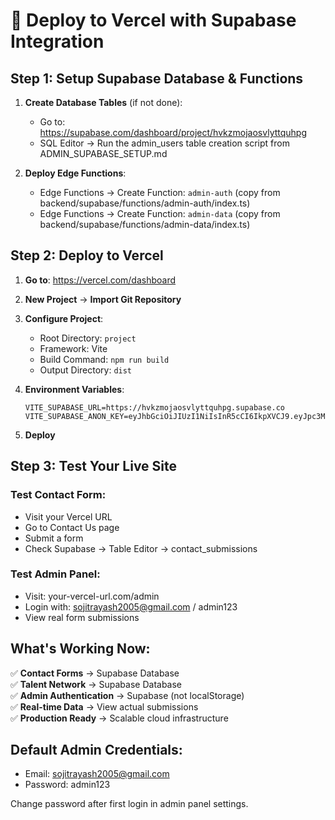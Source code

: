 # 🚀 Deploy to Vercel with Supabase Integration

## Step 1: Setup Supabase Database & Functions

1. **Create Database Tables** (if not done):
   - Go to: https://supabase.com/dashboard/project/hvkzmojaosvlyttquhpg
   - SQL Editor → Run the admin_users table creation script from ADMIN_SUPABASE_SETUP.md

2. **Deploy Edge Functions**:
   - Edge Functions → Create Function: `admin-auth` (copy from backend/supabase/functions/admin-auth/index.ts)
   - Edge Functions → Create Function: `admin-data` (copy from backend/supabase/functions/admin-data/index.ts)

## Step 2: Deploy to Vercel

1. **Go to**: https://vercel.com/dashboard
2. **New Project** → **Import Git Repository**
3. **Configure Project**:
   - Root Directory: `project`
   - Framework: Vite
   - Build Command: `npm run build`
   - Output Directory: `dist`

4. **Environment Variables**:
   ```
   VITE_SUPABASE_URL=https://hvkzmojaosvlyttquhpg.supabase.co
   VITE_SUPABASE_ANON_KEY=eyJhbGciOiJIUzI1NiIsInR5cCI6IkpXVCJ9.eyJpc3MiOiJzdXBhYmFzZSIsInJlZiI6Imh2a3ptb2phb3N2bHl0dHF1aHBnIiwicm9sZSI6ImFub24iLCJpYXQiOjE3NTQ4MjYzNjQsImV4cCI6MjA3MDQwMjM2NH0.J0diG5bFKkzpDNqLaYIjN8vuPgUnQkcgXj8RJ3L2pQo
   ```

5. **Deploy**

## Step 3: Test Your Live Site

### Test Contact Form:
- Visit your Vercel URL
- Go to Contact Us page
- Submit a form
- Check Supabase → Table Editor → contact_submissions

### Test Admin Panel:
- Visit: your-vercel-url.com/admin
- Login with: sojitrayash2005@gmail.com / admin123
- View real form submissions

## What's Working Now:

✅ **Contact Forms** → Supabase Database  
✅ **Talent Network** → Supabase Database  
✅ **Admin Authentication** → Supabase (not localStorage)  
✅ **Real-time Data** → View actual submissions  
✅ **Production Ready** → Scalable cloud infrastructure  

## Default Admin Credentials:
- Email: sojitrayash2005@gmail.com
- Password: admin123

Change password after first login in admin panel settings.
